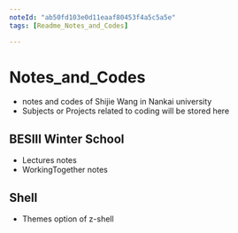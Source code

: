 ```yaml
---
noteId: "ab50fd103e0d11eaaf80453f4a5c5a5e"
tags: [Readme_Notes_and_Codes]

---
```


# Notes_and_Codes
- notes and codes of Shijie Wang in Nankai university
- Subjects or Projects related to coding will be stored here

## BESIII Winter School
- Lectures notes
- WorkingTogether notes 

## Shell
- Themes option of z-shell
